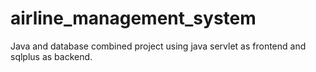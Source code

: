 # airline_management_system
Java and database combined project using java servlet as frontend and sqlplus as backend.
